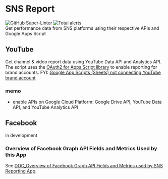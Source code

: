 # SNS Report
[![GitHub Super-Linter](https://github.com/ttsukagoshi/sns-report/workflows/Lint%20Code%20Base/badge.svg)](https://github.com/marketplace/actions/super-linter) [![Total alerts](https://img.shields.io/lgtm/alerts/g/ttsukagoshi/sns-report.svg?logo=lgtm&logoWidth=18)](https://lgtm.com/projects/g/ttsukagoshi/sns-report/alerts/)  
Get performance data from SNS platforms using their respective APIs and Google Apps Script

## YouTube
Get channel & video report data using YouTube Data API and Analytics API. The script uses the [OAuth2 for Apps Script library](https://github.com/gsuitedevs/apps-script-oauth2) to enable reporting for brand accounts.
FYI: 
[Google App Scripts (Sheets) not connecting YouTube brand account](https://stackoverflow.com/questions/48999539/google-app-scripts-sheets-not-connecting-youtube-brand-account)

### memo
- enable APIs on Google Cloud Platform: Google Drive API, YouTube Data API, and YouTube Analytics API

## Facebook
in development
### Overview of Facebook Graph API Fields and Metrics Used by this App
See [DOC_Overview of Facebook Graph API Fields and Metrics used by SNS Reporting App](https://docs.google.com/spreadsheets/d/1ojfVJh2gfDJTY7vDxOE0zF6oVnIO9sNh2PTHYPv7Drg/edit#gid=0).